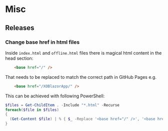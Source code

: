 # Misc

## Releases

### Change base href in html files

Inside `index.html` and `offline.html` files there is magical
html content in the head section:

```html
    <base href="/" />
``` 

That needs to be replaced to match the correct path
in GitHub Pages e.g.

```html
    <base href="/XOBlazorApp/" />
``` 

This can be achieved with following PowerShell:

```powershell
$files = Get-ChildItem . -Include "*.html" -Recurse
foreach($file in $files)
{
  (Get-Content $file) | % { $_ -Replace '<base href="/" />', '<base href="/XOBlazorApp/" />' } | Set-Content $file
}  
``` 
